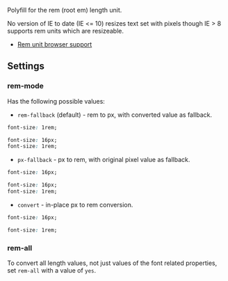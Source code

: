 
Polyfill for the rem (root em) length unit.

No version of IE to date (IE <= 10) resizes text set with pixels though IE > 8 supports rem units which are resizeable.

* [Rem unit browser support](http://caniuse.com/#feat=rem)

## Settings

### rem-mode

Has the following possible values:

* `rem-fallback` (default) - rem to px, with converted value as fallback.

```css
font-size: 1rem;
```

```css
font-size: 16px;
font-size: 1rem;
```

* `px-fallback` - px to rem, with original pixel value as fallback.

```css
font-size: 16px;
```

```css
font-size: 16px;
font-size: 1rem;
```

* `convert` - in-place px to rem conversion.

```css
font-size: 16px;
```

```css
font-size: 1rem;
```

### rem-all

To convert all length values, not just values of the font related properties, set `rem-all` with a value of `yes`.
